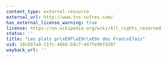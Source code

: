 ```yaml
---
content_type: external-resource
external_url: http://www.tns-sofres.com/
has_external_license_warning: true
license: https://en.wikipedia.org/wiki/All_rights_reserved
status: ''
title: "Les plats pr\xE9f\xE9r\xE9s des Fran\xE7ais"
uid: 10c607a9-117c-4666-b9c7-447fe9bfd20f
wayback_url: ''
---
```

